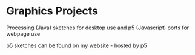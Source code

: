 # Graphics Projects

Processing (Java) sketches for desktop use and p5 (Javascript) ports for webpage use

p5 sketches can be found on my [website](http://hymowitz.org/post/things/) - hosted by p5
